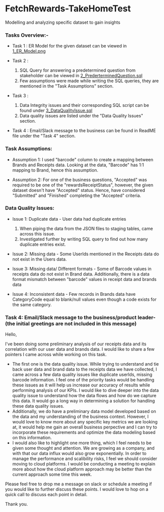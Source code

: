 # FetchRewards-TakeHomeTest
Modelling and analyzing specific dataset to gain insights



### Tasks Overview:-
- Task 1 : 
    ER Model for the given dataset can be viewed in [1_ER_Model.png](https://github.com/eshaneethakur/FetchRewards-TakeHomeTest/blob/main/1_ER_Model.PNG)
    
- Task 2 :
    1. SQL Query for answering a predetermined question from stakeholder can be viewed in [2_PrederterminedQuestion.sql](https://github.com/eshaneethakur/FetchRewards-TakeHomeTest/blob/main/2_PredeterminedQuestion.sql)
    2. Few assumptions were made while writing the SQL queries, they are mentioned in the "Task Assumptions" section.
    
- Task 3 : 
    1. Data Integrity issues and their corresponding SQL script can be found under [3_DataQualityIssue.sql](https://github.com/eshaneethakur/FetchRewards-TakeHomeTest/blob/main/3_DataQualityIssue.sql)
    2. Data quality issues are listed under the "Data Quality Issues" section.
    
- Task 4 : Email/Slack message to the business can be found in ReadME file under the "Task 4" section.
    


### Task Assumptions:
- Assumption 1: I used "barcode" column to create a mapping between Brands and Receipts data. Looking at the data, "Barcode" has 1:1 mapping to Brand, hence this assumption.

- Assumption 2: For one of the business questions, "Accepted" was required to be one of the "rewardsReceiptStatus", however, the given dataset doesn't have "Accepted" status. Hence, have considered "Submitted" and "Finished" completing the "Accepted" criteria.



### Data Quality Issues:
- Issue 1: Duplicate data - User data had duplicate entries
    1. When piping the data from the JSON files to staging tables, came across this issue.
    2. Investigated further by writing SQL query to find out how many duplicate entries exist. 
  
- Issue 2: Missing data - Some UserIds mentioned in the Receipts data do not exist in the Users data.
 
- Issue 3: Missing data/ Different formats - Some of Barcode values in receipts data do not exist in Brand data. Additionally, there is a data format mismatch between "barcode" values in receipt data and brands data

- Issue 4: Inconsistent data - Few records in Brands data have CategoryCode equal to blank/null values even though a code exists for the same category.



### Task 4: Email/Slack message to the business/product leader- (the initial greetings are not included in this message)
Hello, 

I've been doing some preliminary analysis of our receipts data and its correlation with our user data and brands data. I would like to share a few pointers I came across while working on this task.
- The first one is the data quality issue. While trying to understand and tie back user data and brand data to the receipts data we have collected, I came across a few data quality issues like duplicate userIds, missing barcode information. I feel one of the priority tasks would be handling these issues as it will help us increase our accuracy of results while performing analysis of our KPIs. I would like to dive deeper into the data quality issue to understand how the data flows and how do we capture this data. It would go a long way in determining a solution for handling these data quality issues.
- Additionally, we do have a preliminary data model developed based on the data and my understanding of the business context. However, I would love to know more about any specific key metrics we are looking at, it would help me gain an overall business perpective and I can try to incorporate these requirements and optimize the data modeling based on this information.
- I would also like to highlight one more thing, which I feel needs to be given some thought and attention. We are growing as a company, and with that our data influx would also grow exponentially. In order to manage the performance and scalibility risks, I feel we should consider moving to cloud platforms. I would be conducting a meeting to explain more about how the cloud platform approach may be better than the current approach some time this week.

Please feel free to drop me a message on slack or schedule a meeting if you would like to further discuss these points. I would love to hop on a quick call to discuss each point in detail.

Thank you.
